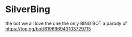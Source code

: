 # SilverBing
the bot we all love the one the only BING BOT
a parody of https://top.gg/bot/619666943103729715
